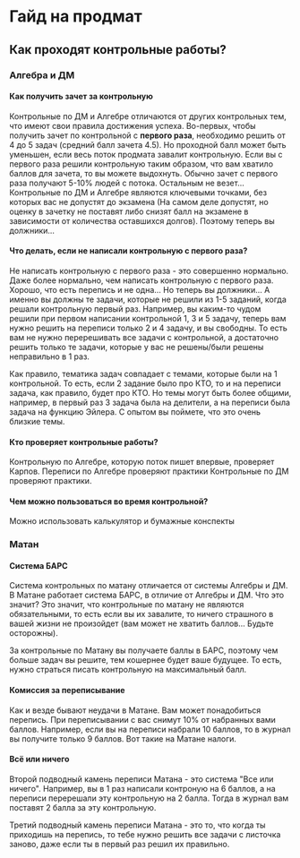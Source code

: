 # Гайд на продмат
## Как проходят контрольные работы?
### Алгебра и ДМ
#### Как получить зачет за контрольную
Контрольные по ДМ и Алгебре отличаются от других контрольных тем, что имеют свои правила достижения успеха. Во-первых, чтобы получить зачет по контрольной с <b>первого раза</b>, необходимо решить от 4 до 5 задач (средний балл зачета 4.5). Но проходной балл может быть уменьшен, если весь поток продмата завалит контрольную. Если вы с первого раза решили контрольную таким образом, что вам хватило баллов для зачета, то вы можете выдохнуть. Обычно зачет с первого раза получают 5-10% людей с потока. Остальным не везет... Контрольные по ДМ и Алгебре являются ключевыми точками, без которых вас не допустят до экзамена (На самом деле допустят, но оценку в зачетку не поставят либо снизят балл на экзамене в зависимости от количества оставшихся долгов). Поэтому теперь вы должники... 

#### Что делать, если не написали контрольную с первого раза?
Не написать контрольную с первого раза - это совершенно нормально. Даже более нормально, чем написать контрольную с первого раза. Хорошо, что есть перепись и не одна... Но теперь вы должники... А именно вы должны те задачи, которые не решили из 1-5 заданий, когда решали контрольную первый раз. Например, вы каким-то чудом решили при первом написании контрольной 1, 3 и 5 задачу, теперь вам нужно решить на переписи только 2 и 4 задачу, и вы свободны. То есть вам не нужно перерешивать все задачи с контрольной, а достаточно решить только те задачи, которые у вас не решены/были решены неправильно в 1 раз. 

Как правило, тематика задач совпадает с темами, которые были на 1 контрольной. То есть, если 2 задание было про КТО, то и на переписи задача, как правило, будет про КТО. Но темы могут быть более общими, например, в первый раз 3 задача была на делители, а на переписи была задача на функцию Эйлера. С опытом вы поймете, что это очень близкие темы. 

#### Кто проверяет контрольные работы?
Контрольную по Алгебре, которую поток пишет впервые, проверяет Карпов. Переписи по Алгебре проверяют практики
Контрольные по ДМ проверяют практики. 
#### Чем можно пользоваться во время контрольной?
Можно использовать калькулятор и бумажные конспекты
### Матан
#### Система БАРС
Система контрольных по матану отличается от системы Алгебры и ДМ. В Матане работает система БАРС, в отличие от Алгебры и ДМ. Что это значит? Это значит, что контрольные по матану не являются обязательными, то есть если вы их завалите, то ничего страшного в вашей жизни не произойдет (вам может не хватить баллов... Будьте осторожны). 

За контрольные по Матану вы получаете баллы в БАРС, поэтому чем больше задач вы решите, тем кошернее будет ваше будущее. То есть, нужно страться писать контрольную на максимальный балл.  
#### Комиссия за переписывание
Как и везде бывают неудачи в Матане. Вам может понадобиться перепись. При переписывании с вас снимут 10% от набранных вами баллов. Например, если вы на переписи набрали 10 баллов, то в журнал вы получите только 9 баллов. Вот такие на Матане налоги.
#### Всё или ничего
Второй подводный камень переписи Матана - это система "Все или ничего". Например, вы в 1 раз написали контроную на 6 баллов, а на переписи перерешали эту контрольную на 2 балла. Тогда в журнал вам поставят 2 балла за эту контрольную.

Третий подводный камень переписи Матана - это то, что когда ты приходишь на перепись, то тебе нужно решить все задачи с листочка заново, даже если ты в первый раз решил их правильно. 

